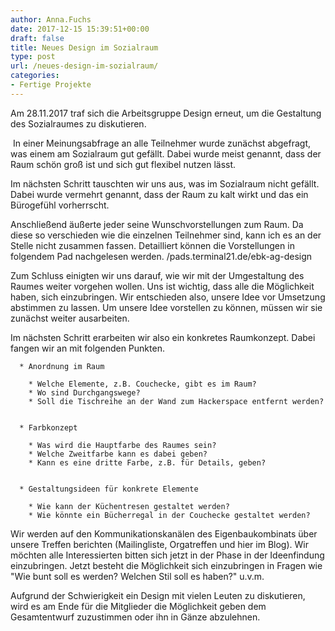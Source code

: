 ```yaml
---
author: Anna.Fuchs
date: 2017-12-15 15:39:51+00:00
draft: false
title: Neues Design im Sozialraum
type: post
url: /neues-design-im-sozialraum/
categories:
- Fertige Projekte
---
```


Am 28.11.2017 traf sich die Arbeitsgruppe Design erneut, um die Gestaltung des Sozialraumes zu diskutieren.





<!-- more -->


 In einer Meinungsabfrage an alle Teilnehmer wurde zunächst abgefragt, was einem am Sozialraum gut gefällt. Dabei wurde meist genannt, dass der Raum schön groß ist und sich gut flexibel nutzen lässt.










Im nächsten Schritt tauschten wir uns aus, was im Sozialraum nicht gefällt. Dabei wurde vermehrt genannt, dass der Raum zu kalt wirkt und das ein Bürogefühl vorherrscht.










Anschließend äußerte jeder seine Wunschvorstellungen zum Raum. Da diese so verschieden wie die einzelnen Teilnehmer sind, kann ich es an der Stelle nicht zusammen fassen.
Detailliert können die Vorstellungen in folgendem Pad nachgelesen werden.
/pads.terminal21.de/ebk-ag-design










Zum Schluss einigten wir uns darauf, wie wir mit der Umgestaltung des Raumes weiter vorgehen wollen.
Uns ist wichtig, dass alle die Möglichkeit haben, sich einzubringen. Wir entschieden also, unsere Idee vor Umsetzung abstimmen zu lassen.
Um unsere Idee vorstellen zu können, müssen wir sie zunächst weiter ausarbeiten.










Im nächsten Schritt erarbeiten wir also ein konkretes Raumkonzept.
Dabei fangen wir an mit folgenden Punkten.





 	  * Anordnung im Raum

 	    * Welche Elemente, z.B. Couchecke, gibt es im Raum?
 	    * Wo sind Durchgangswege?
 	    * Soll die Tischreihe an der Wand zum Hackerspace entfernt werden?


 	  * Farbkonzept

 	    * Was wird die Hauptfarbe des Raumes sein?
 	    * Welche Zweitfarbe kann es dabei geben?
 	    * Kann es eine dritte Farbe, z.B. für Details, geben?


 	  * Gestaltungsideen für konkrete Elemente

 	    * Wie kann der Küchentresen gestaltet werden?
 	    * Wie könnte ein Bücherregal in der Couchecke gestaltet werden?








Wir werden auf den Kommunikationskanälen des Eigenbaukombinats über unsere Treffen berichten (Mailingliste, Orgatreffen und hier im Blog).
Wir möchten alle Interessierten bitten sich jetzt in der Phase in der Ideenfindung einzubringen. Jetzt besteht die Möglichkeit sich einzubringen in Fragen wie "Wie bunt soll es werden? Welchen Stil soll es haben?" u.v.m.




Aufgrund der Schwierigkeit ein Design mit vielen Leuten zu diskutieren, wird es am Ende für die Mitglieder die Möglichkeit geben dem Gesamtentwurf zuzustimmen oder ihn in Gänze abzulehnen.


















